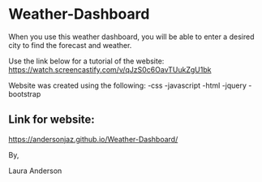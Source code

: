 # Weather-Dashboard

When you use this weather dashboard, you will be able to enter a desired city to find the forecast and weather. 

Use the link below for a tutorial of the website: 
https://watch.screencastify.com/v/qJzS0c6OavTUukZgU1bk

Website was created using the following:
-css
-javascript
-html
-jquery
-bootstrap

## Link for website: 
https://andersonjaz.github.io/Weather-Dashboard/

By,

Laura Anderson
